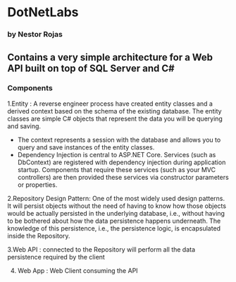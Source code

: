 # DotNetLabs 
### by Nestor Rojas
## Contains a very simple architecture for a Web API built on top of SQL Server and C#
### Components
1.Entity : A reverse engineer process have created entity classes and a derived context based on the schema of the existing database. The entity classes are simple C# objects that represent the data you will be querying and saving.
 - The context represents a session with the database and allows you to query and save instances of the entity classes.
 - Dependency Injection is central to ASP.NET Core. Services (such as DbContext) are registered with dependency injection during application startup. Components that require these services (such as your MVC controllers) are then provided these services via constructor parameters or properties.
 
2.Repository Design Pattern: One of the most widely used design patterns. It will persist objects without the need of having to know how those objects would be actually persisted in the underlying database, i.e., without having to be bothered about how the data persistence happens underneath. The knowledge of this persistence, i.e., the persistence logic, is encapsulated inside the Repository.

3.Web API : connected to the Repository will perform all the data persistence required by the client

4. Web App : Web Client consuming the API
